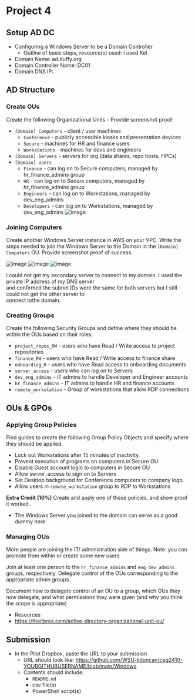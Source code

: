 # Project 4



## Setup AD DC

- Configuring a Windows Server to be a Domain Controller
  - Outline of basic steps, resource(s) used: I used Kel
- Domain Name: ad.duffy.org
- Domain Controller Name: DC01
- Domain DNS IP: 

## AD Structure

### Create OUs

Create the following Organizational Units - Provide screenshot proof:

- `[Domain] Computers` - client / user machines
  - `Conference` - publicly accessible kiosks and presentation devices
  - `Secure` - machines for HR and finance users
  - `Workstations` - machines for devs and engineers
- `[Domain] Servers` - servers for org (data shares, repo hosts, HPCs)
- `[Domain] Users`
  - `Finance` - can log on to Secure computers, managed by hr_finance_admins group
  - `HR` - can log on to Secure computers, managed by hr_finance_admins group
  - `Engineers` - can log on to Workstations, managed by dev_eng_admins
  - `Developers` - can log on to Workstations, managed by dev_eng_admins
  ![image](https://user-images.githubusercontent.com/77516657/164873019-3239d6f8-155b-46d4-b537-f4ceb33dadd4.png)


### Joining Computers

Create another Windows Server instance in AWS on your VPC. Write the steps needed to join the Windows Server to the Domain in the `[Domain] Computers` OU. Provide screenshot proof of success.

![image](https://user-images.githubusercontent.com/77516657/164874129-23603fd9-d3c3-4cda-9290-37cd699b88e0.png)
![image](https://user-images.githubusercontent.com/77516657/164874139-9d7be012-a5ae-4d9b-9c18-ccc56ead67f1.png)
![image](https://user-images.githubusercontent.com/77516657/164874291-08a4f17a-d451-45bc-91d4-0b2ef888c933.png)

I could not get my secondary server to connect to my domain. I used the private IP address of my DNS server\
and confirmed the subnet IDs were the same for both servers but I still could not get the other server to\
connect tothe domain.


### Creating Groups

Create the following Security Groups and define where they should be within the OUs based on their roles:

- `project_repos_RW` - users who have Read / Write access to project repositories
- `finance_RW` - users who have Read / Write access to finance share
- `onboarding_R` - users who have Read access to onboarding documents
- `server_access` - users who can log on to Servers
- `dev_eng_admins` - IT admins to handle Developer and Engineer accounts
- `hr_finance_admins` - IT admins to handle HR and finance accounts
- `remote_workstation` - Group of workstations that allow RDP connections

## OUs & GPOs

### Applying Group Policies

Find guides to create the following Group Policy Objects and specify where they should be applied.

- Lock out Workstations after 15 minutes of inactivity.
- Prevent execution of programs on computers in Secure OU
- Disable Guest account login to computers in Secure OU
- Allow server_access to sign on to Servers
- Set Desktop background for Conference computers to company logo.
- Allow users in `remote_workstation` group to RDP to Workstations

**Extra Credit (10%)** Create and apply one of these policies, and show proof it worked.

- The Windows Server you joined to the domain can serve as a good dummy here

### Managing OUs

More people are joining the IT/ administration side of things. Note: you can promote from within or create some new users

Join at least one person to the `hr_finance_admins` and `eng_dev_admins` groups, respectively. Delegate control of the OUs corresponding to the appropriate admin groups.

Document how to delagate control of an OU to a group, which OUs they now delegate, and what permissions they were given (and why you think the scope is appropriate)

- Resources
- https://theitbros.com/active-directory-organizational-unit-ou/

## Submission

- In the Pilot Dropbox, paste the URL to your submission
  - URL should look like: https://github.com/WSU-kduncan/ceg2410-YOURGITHUBUSERNAME/blob/main/Windows
  - Contents should include:
    - `README.md`
    - csv file(s)
    - PowerShell script(s)
